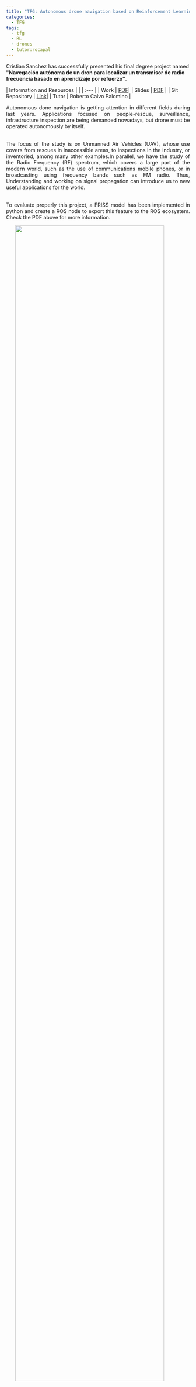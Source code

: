 ```yaml
---
title: "TFG: Autonomous drone navigation based on Reinforcement Learning for localizing a RF station"
categories:
  - TFG
tags:
  - tfg
  - RL
  - drones
  - tutor:rocapal 
---
```



Cristian Sanchez has successfully presented his final degree project named **"Navegación autónoma de un dron para localizar un transmisor de radio frecuencia basado en aprendizaje por refuerzo"**.


| Information and Resources  | |
| :--- |
| Work |  [PDF](https://burjcdigital.urjc.es/bitstream/handle/10115/25289/2023-24-EIF-O-2327-2327037-c.sanchezro.2018-MEMORIA.pdf)| 
| Slides | [PDF](https://github.com/RoboticsLabURJC/2022-tfg-cristian-sanchez/tree/main/slides) |
| Git Repository | [Link](https://github.com/RoboticsLabURJC/2022-tfg-cristian-sanchez)|
| Tutor | Roberto Calvo Palomino |


<div style="text-align: justify"> 


Autonomous done navigation is getting attention in different fields during last years. Applications focused on people-rescue, surveillance, infrastructure inspection are being demanded nowadays, but drone must be operated autonomously by itself.

<br>
The focus of the study is on Unmanned Air Vehicles (UAV), whose use covers
from rescues in inaccessible areas, to inspections in the industry, or
inventoried, among many other examples.In parallel, we have the study of the Radio Frequency (RF) spectrum, which
covers a large part of the modern world, such as the use of communications
mobile phones, or in broadcasting using frequency bands such as FM radio. Thus,
Understanding and working on signal propagation can introduce us to new
useful applications for the world.


<br>
<br>

To evaluate properly this project, a FRISS model has been implemented in python and create a ROS node to export this feature to the ROS ecosystem. Check the PDF above for more information.

<img src="https://roboticslaburjc.github.io/2022-tfg-cristian-sanchez/images/friss_app.gif" style="max-width: 800px;  display: block; margin-left: auto; margin-right: auto; width: 90%;" />


<br>
<br>

The objective of this work is to developed a solution based on reinfocemente learning (Q-learning) that is able to learn how to reach a RF transmmiter at outdoor/indoor environment. Static and dynamic environments have been evaluated with obstácules in a realistic way.



<br>
<br>


Check the video below to see more details about the system:

</div>
<br>
<br>

<iframe width="560" height="315" src="https://www.youtube.com/embed/eCxuASOSUZ0?si=wBdjilEMHWno9rvc" title="YouTube video player" frameborder="0" allow="accelerometer; autoplay; clipboard-write; encrypted-media; gyroscope; picture-in-picture; web-share" allowfullscreen></iframe>


